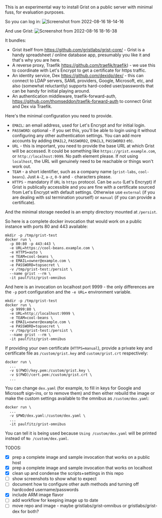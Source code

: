 This is an experimental way to install Grist on a public
server with minimal fuss, for evaluation purposes.

So you can log in:
![Screenshot from 2022-08-16 18-14-16](https://user-images.githubusercontent.com/118367/184994955-df9359d6-86b3-4147-9214-058b2c8c5fe7.png)

And use Grist:
![Screenshot from 2022-08-16 18-16-38](https://user-images.githubusercontent.com/118367/184995003-aa4ae6e7-6a05-420f-98a8-36b465bc2a81.png)

It bundles:

 * Grist itself from https://github.com/gristlabs/grist-core/ -
   Grist is a handy spreadsheet / online database app,
   presumably you like it and that's why you are here.
 * A reverse proxy, Traefik https://github.com/traefik/traefik) -
   we use this to coordinate with Let's Encrypt to get a
   certificate for https traffic.
 * An identity service, Dex https://github.com/dexidp/dex/ -
   this can connect to LDAP servers, SAML providers, Google,
   Microsoft, etc, and also (somewhat reluctantly) supports
   hard-coded user/passwords that can be handy for initial
   playing around.
 * An authentication middleware, traefik-forward-auth,
   https://github.com/thomseddon/traefik-forward-auth to
   connect Grist and Dex via Traefik.

Here's the minimal configuration you need to provide.
 * `EMAIL`: an email address, used for Let's Encrypt and for
   initial login.
 * `PASSWORD`: optional - if you set this, you'll be able to
   login using it without configuring any other authentication
   settings. You can add more accounts by adding `EMAIL2`,
   `PASSWORD2`, `EMAIL3`, `PASSWORD3` etc.
 * `URL` - this is important, you need to provide the base
   URL at which Grist will be accessed. It could be something
   like `https://grist.example.com`, or `http://localhost:9999`.
   No path element please. If not using `localhost`, the URL
   will genuinely need to be reachable or things won't work out.
 * `TEAM` - a short identifier, such as a company name
   (`grist-labs`, `cool-beans`). Just `A-Z`, `a-z`, `0-9` and
   `-` characters please.
 * `HTTPS` - mandatory if `URL` is `https` protocol. Can be
   `auto` (Let's Encrypt) if Grist is publically accessible and
   you are fine with a certificate sourced from Let's Encrypt with
   default settings. Otherwise use `external` (if you are dealing
   with ssl termination yourself) or `manual` (if you can provide
   a certificate).

And the minimal storage needed is an empty directory mounted
at `/persist`.

So here is a complete docker invocation that would work on a public
instance with ports 80 and 443 available:
```
mkdir -p /tmp/grist-test
docker run \
  -p 80:80 -p 443:443 \
  -e URL=https://cool-beans.example.com \
  -e HTTPS=auto \
  -e TEAM=cool-beans \
  -e EMAIL=owner@example.com \
  -e PASSWORD=topsecret \
  -v /tmp/grist-test:/persist \
  --name grist --rm \
  -it paulfitz/grist-omnibus
```

And here is an invocation on localhost port 9999 - the only
differences are the `-p` port configuration and the `-e URL=` environment
variable.
```
mkdir -p /tmp/grist-test
docker run \
  -p 9999:80 \
  -e URL=http://localhost:9999 \
  -e TEAM=cool-beans \
  -e EMAIL=owner@example.com \
  -e PASSWORD=topsecret \
  -v /tmp/grist-test:/persist \
  --name grist --rm \
  -it paulfitz/grist-omnibus
```

If providing your own certificate (`HTTPS=manual`), provide a
private key and certificate file as `/custom/grist.key` and
`custom/grist.crt` respectively:

```
docker run \
  ...
  -v $(PWD)/key.pem:/custom/grist.key \
  -v $(PWD)/cert.pem:/custom/grist.crt \
  ...
```

You can change `dex.yaml` (for example, to fill in keys for Google
and Microsoft sign-ins, or to remove them) and then either rebuild
the image or make the custom settings available to the omnibus
as `/custom/dex.yaml`:

```
docker run \
  ...
  -v $PWD/dex.yaml:/custom/dex.yaml \
  ...
  -it paulfitz/grist-omnibus
```

You can tell it is being used because `Using /custom/dex.yaml` will
be printed instead of `No /custom/dex.yaml`.

TODOS:

 - [x] prep a complete image and sample invocation that works on a public host
 - [x] prep a complete image and sample invocation that works on localhost
 - [x] clean up and condense the scripts+settings in this repo
 - [ ] show screenshots to show what to expect
 - [ ] document how to configure other auth methods and turning off hardcoded username/passwords
 - [x] include ARM image flavor
 - [ ] add workflow for keeping image up to date
 - [ ] move repo and image - maybe gristlabs/grist-omnibus or gristlabs/grist-dex for both?
